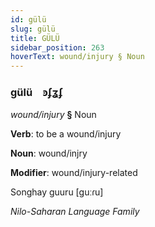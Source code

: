 ```yaml
---
id: gülü
slug: gülü
title: GÜLÜ
sidebar_position: 263
hoverText: wound/injury § Noun
---
```


### gülü&emsp;<span kind="abugida">ꜿʄʓʄ</span>

*wound/injury* **§** Noun

**Verb**: to be a wound/injury

**Noun**: wound/injry

**Modifier**: wound/injury-related

Songhay guuru [guːɾu]

*Nilo-Saharan Language Family*